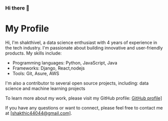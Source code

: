 ### Hi there 👋


<!DOCTYPE html>
<html>
<head>
</head>
<body>
  <h1>My Profile</h1>
  <p>Hi, I'm shakthivel, a data science enthusiast  with 4 years of experience in the tech industry. I'm passionate about building innovative and user-friendly products. My skills include:</p>
  <ul>
    <li>Programming languages: Python, JavaScript, Java</li>
    <li>Frameworks: Django, React,nodejs</li>
    <li>Tools: Git, Asure, AWS</li>
  </ul>
  <p>I'm also a contributor to several open source projects, including: data science and machine learning projects</p>
  <ul>
   
  </ul>
  <p>To learn more about my work, please visit my GitHub profile: <a href="[https://github.com/Shakthi44044]">GitHub profile]</a></p>
  <p>If you have any questions or want to connect, please feel free to contact me at <a href="mailto:[shakthic44044@gmail.com]">[shakthic44044@gmail.com]</a>.</p>
</body>
</html>



